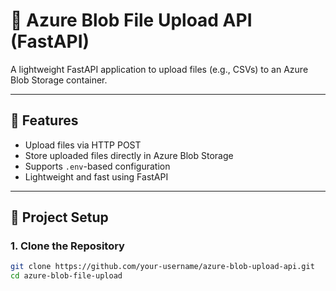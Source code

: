 # 📁 Azure Blob File Upload API (FastAPI)

A lightweight FastAPI application to upload files (e.g., CSVs) to an Azure Blob Storage container.

---

## 🚀 Features

- Upload files via HTTP POST
- Store uploaded files directly in Azure Blob Storage
- Supports `.env`-based configuration
- Lightweight and fast using FastAPI

---

## 🔧 Project Setup

### 1. Clone the Repository

```bash
git clone https://github.com/your-username/azure-blob-upload-api.git
cd azure-blob-file-upload
```